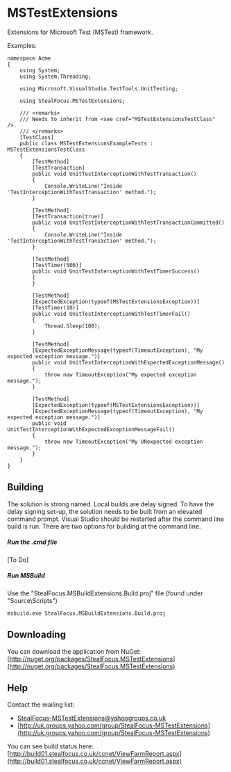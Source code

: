 MSTestExtensions
================
Extensions for Microsoft Test (MSTest) framework.

Examples:

    namespace Acme
    {
        using System;
        using System.Threading;
    
        using Microsoft.VisualStudio.TestTools.UnitTesting;
    
        using StealFocus.MSTestExtensions;
    
        /// <remarks>
        /// Needs to inherit from <see cref="MSTestExtensionsTestClass" />.
        /// </remarks>
        [TestClass]
        public class MSTestExtensionsExampleTests : MSTestExtensionsTestClass
        {
            [TestMethod]
            [TestTransaction]
            public void UnitTestInterceptionWithTestTransaction()
            {
                Console.WriteLine("Inside 'TestInterceptionWithTestTransaction' method.");
            }
    
            [TestMethod]
            [TestTransaction(true)]
            public void UnitTestInterceptionWithTestTransactionCommitted()
            {
                Console.WriteLine("Inside 'TestInterceptionWithTestTransaction' method.");
            }
    
            [TestMethod]
            [TestTimer(500)]
            public void UnitTestInterceptionWithTestTimerSuccess()
            {
            }
    
            [TestMethod]
            [ExpectedException(typeof(MSTestExtensionsException))]
            [TestTimer(10)]
            public void UnitTestInterceptionWithTestTimerFail()
            {
                Thread.Sleep(100);
            }
    
            [TestMethod]
            [ExpectedExceptionMessage(typeof(TimeoutException), "My expected exception message.")]
            public void UnitTestInterceptionWithExpectedExceptionMessage()
            {
                throw new TimeoutException("My expected exception message.");
            }
    
            [TestMethod]
            [ExpectedException(typeof(MSTestExtensionsException))]
            [ExpectedExceptionMessage(typeof(TimeoutException), "My expected exception message.")]
            public void UnitTestInterceptionWithExpectedExceptionMessageFail()
            {
                throw new TimeoutException("My UNexpected exception message.");
            }
        }
    }

Building
--------
The solution is strong named. Local builds are delay signed. To have the delay signing set-up, the solution needs to be built from an elevated command prompt. Visual Studio should be restarted after the command line build is run. There are two options for building at the command line.

##### Run the .cmd file
[To Do]

##### Run MSBuild
Use the "StealFocus.MSBuildExtensions.Build.proj" file (found under "Source\Scripts")

    msbuild.exe StealFocus.MSBuildExtensions.Build.proj

Downloading
-----------
You can download the application from NuGet: [http://nuget.org/packages/StealFocus.MSTestExtensions](http://nuget.org/packages/StealFocus.MSTestExtensions)

Help
----
Contact the mailing list:
- <StealFocus-MSTestExtensions@yahoogroups.co.uk>
- [http://uk.groups.yahoo.com/group/StealFocus-MSTestExtensions](http://uk.groups.yahoo.com/group/StealFocus-MSTestExtensions)

You can see build status here: [http://build01.stealfocus.co.uk/ccnet/ViewFarmReport.aspx](http://build01.stealfocus.co.uk/ccnet/ViewFarmReport.aspx)
